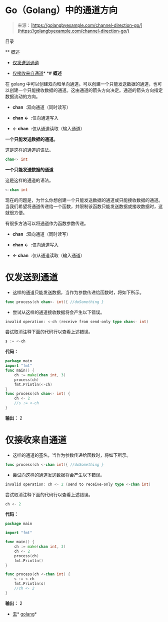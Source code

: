 <!--yml

类别：未分类

日期：2024-10-13 06:24:33

-->

# Go（Golang）中的通道方向

> 来源：[https://golangbyexample.com/channel-direction-go/](https://golangbyexample.com/channel-direction-go/)

目录

**   [概述](#Overview "Overview")

+   [仅发送到通道](#Only_Send_to_Channel "Only Send to Channel")

+   [仅接收来自通道](#Only_Receive_from_Channel "Only Receive from Channel")*  *# **概述**

在 golang 中可以创建双向和单向通道。可以创建一个只能发送数据的通道，也可以创建一个只能接收数据的通道。这由通道的箭头方向决定。通道的箭头方向指定数据流动的方向。

+   **chan**  :双向通道（同时读写）

+   **chan <-**  :仅向通道写入

+   **<- chan**  :仅从通道读取（输入通道）

**一个只能发送数据的通道。**

这是这样的通道的语法。

```go
chan<- int
```

**一个只能发送数据的通道**

这是这样的通道的语法。

```go
<-chan int
```

现在的问题是，为什么你想创建一个只能发送数据的通道或只能接收数据的通道。当我们希望将通道传递给一个函数，并限制该函数只能发送数据或接收数据时，这就很方便。

有很多方法可以将通道作为函数参数传递。

+   **chan**  :双向通道（同时读写）

+   **chan <-**  :仅向通道写入

+   **<- chan**  :仅从通道读取（输入通道）

# **仅发送到通道**

+   这样的通道只能发送数据，当作为参数传递给函数时，将如下所示。

```go
func process(ch chan<- int){ //doSomething }
```

+   尝试从这样的通道接收数据将会产生以下错误。

```go
invalid operation: <-ch (receive from send-only type chan<- int)
```

尝试取消注释下面的代码行以查看上述错误。

```go
s := <-ch
```

**代码：**

```go
package main
import "fmt"
func main() {
    ch := make(chan int, 3)
    process(ch)
    fmt.Println(<-ch)
}
func process(ch chan<- int) {
    ch <- 2
    //s := <-ch
}
```

**输出：** 2

# **仅接收来自通道**

+   这样的通道的签名，当作为参数传递给函数时，将如下所示。

```go
func process(ch <-chan int){ //doSomething }
```

+   尝试向这样的通道发送数据将会产生以下错误。

```go
invalid operation: ch <- 2 (send to receive-only type <-chan int)
```

尝试取消注释下面的代码行以查看上述错误。

```go
ch <- 2
```

**代码：**

```go
package main

import "fmt"

func main() {
    ch := make(chan int, 3)
    ch <- 2
    process(ch)
    fmt.Println()
}

func process(ch <-chan int) {
    s := <-ch
    fmt.Println(s)
    //ch <- 2
}
```

**输出：** 2

+   [去](https://golangbyexample.com/tag/go/)*   [golang](https://golangbyexample.com/tag/golang/)*
